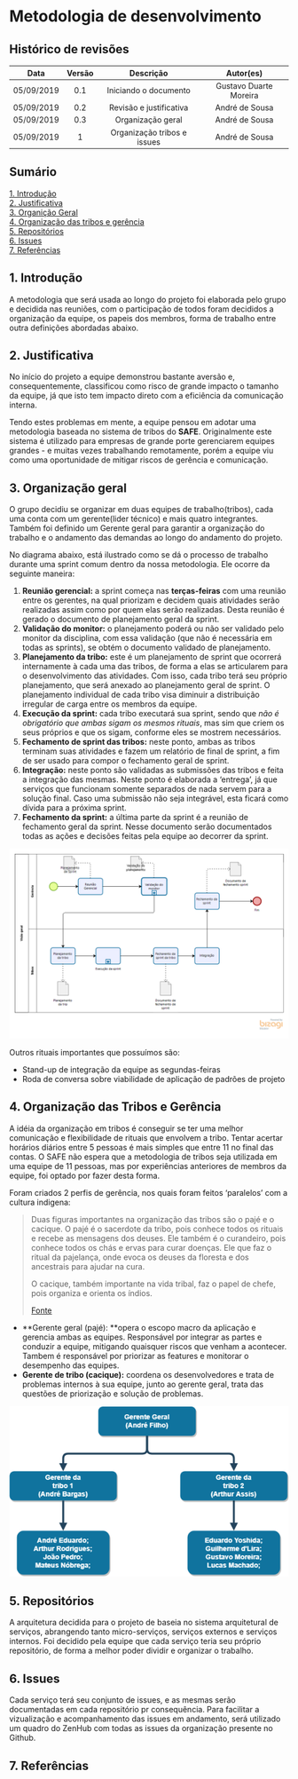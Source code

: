 # Metodologia de desenvolvimento

## Histórico de revisões
|   Data   |  Versão  |        Descrição       |          Autor(es)          |
|:--------:|:--------:|:----------------------:|:---------------------------:|
|05/09/2019|   0.1    | Iniciando o documento       |   Gustavo Duarte Moreira  |
|05/09/2019| 0.2 | Revisão e justificativa | André de Sousa |
|05/09/2019| 0.3 | Organização geral | André de Sousa |
|05/09/2019| 1 | Organização tribos e issues | André de Sousa |


## Sumário
[1. Introdução](#1-introducao) <br>
[2. Justificativa](#2-justificativa) <br>
[3. Organição Geral](#3-relatorios-e-gravacoes) <br>
[4. Organização das tribos e gerência](#4-organização-das-tribos-e-gerencia) <br>
[5. Repositórios](#5-repositorios)<br>
[6. Issues](#6-issues)<br>
[7. Referências ](#7-referencias)

## 1. Introdução

A metodologia que será usada ao longo do projeto foi elaborada pelo grupo e decidida nas reuniões, com o participação de todos foram decididos a organização da equipe, os papeis dos membros, forma de trabalho entre outra definições abordadas abaixo.

## 2. Justificativa

No início do projeto a equipe demonstrou bastante aversão e, consequentemente, classificou como risco de grande impacto o tamanho da equipe, já que isto tem impacto direto com a eficiência da comunicação interna.

Tendo estes problemas em mente, a equipe pensou em adotar uma metodologia baseada no sistema de tribos do **SAFE**. Originalmente este sistema é utilizado para empresas de grande porte gerenciarem equipes grandes - e muitas vezes trabalhando remotamente, porém a equipe viu como uma oportunidade de mitigar riscos de gerência e comunicação.

## 3. Organização geral

O grupo decidiu se organizar em duas equipes de trabalho(tribos), cada uma conta com um gerente(lider técnico) e mais quatro integrantes. Também foi definido um Gerente geral para garantir a organização do trabalho e o andamento das demandas ao longo do andamento do projeto. 

No diagrama abaixo, está ilustrado como se dá o processo de trabalho durante uma sprint comum dentro da nossa metodologia. Ele ocorre da seguinte maneira:

1. **Reunião gerencial:** a sprint começa nas **terças-feiras** com uma reunião entre os gerentes, na qual priorizam e decidem quais atividades serão realizadas assim como por quem elas serão realizadas. Desta reunião é gerado o documento de planejamento geral da sprint.
2. **Validação do monitor:** o planejamento poderá ou não ser validado pelo monitor da disciplina, com essa validação (que não é necessária em todas as sprints), se obtém o documento validado de planejamento.
3. **Planejamento da tribo:** este é um planejamento de sprint que ocorrerá internamente à cada uma das tribos, de forma a elas se articularem para o desenvolvimento das atividades. Com isso, cada tribo terá seu próprio planejamento, que será anexado ao planejamento geral de sprint. O planejamento individual de cada tribo visa diminuir a distribuição irregular de carga entre os membros da equipe.
4. **Execução da sprint:** cada tribo executará sua sprint, sendo que *não é obrigatório que ambas sigam os mesmos rituais*, mas sim que criem os seus próprios e que os sigam, conforme eles se mostrem necessários.
5. **Fechamento de sprint das tribos:** neste ponto, ambas as tribos terminam suas atividades e fazem um relatório de final de sprint, a fim de ser usado para compor o fechamento geral de sprint.
6. **Integração:** neste ponto são validadas as submissões das tribos e feita a integração das mesmas. Neste ponto é elaborada a ‘entrega’, já que serviços que funcionam somente separados de nada servem para a solução final. Caso uma submissão não seja integrável, esta ficará como dívida para a próxima sprint.
7. **Fechamento da sprint:** a última parte da sprint é a reunião de fechamento geral da sprint. Nesse documento serão documentados todas as ações e decisões feitas pela equipe ao decorrer da sprint.

![Metodologia](./../img/bpmn/bpmn_metodologia.png)

Outros rituais importantes que possuímos são:

- Stand-up de integração da equipe as segundas-feiras
- Roda de conversa sobre viabilidade de aplicação de padrões  de projeto

## 4. Organização das Tribos e Gerência

A idéia da organização em tribos é conseguir se ter uma melhor comunicação e flexibilidade de rituais que envolvem a tribo. Tentar acertar horários diários entre 5 pessoas é mais simples que entre 11 no final das contas. O SAFE não espera que a metodologia de tribos seja utilizada em uma equipe de 11 pessoas, mas por experiências anteriores de membros da equipe, foi optado por fazer desta forma.

Foram criados 2 perfis de gerência, nos quais foram feitos ‘paralelos’ com a cultura indigena:

> Duas figuras importantes na organização das tribos são o pajé e o  
> cacique. O pajé é o sacerdote da tribo, pois conhece todos os rituais e 
> recebe  as mensagens dos deuses. Ele também é o curandeiro, pois conhece
> todos os chás  e ervas para curar doenças. Ele que faz o ritual da 
> pajelança, onde evoca os  deuses da floresta e dos ancestrais para 
> ajudar na cura.
>
> O cacique, também  importante na vida tribal, faz o 
> papel de chefe, pois organiza e orienta os  índios.
>
> [Fonte](https://www.sohistoria.com.br/ef2/indios/p1.php)

- **Gerente geral (pajé): **opera o escopo macro da aplicação e gerencia ambas as equipes. Responsável por integrar as partes e conduzir a equipe, mitigando quaisquer riscos que venham a acontecer. Tambem é responsável por priorizar as features e monitorar o desempenho das equipes.
- **Gerente de tribo (cacique):** coordena os desenvolvedores e trata de problemas internos à sua equipe, junto ao gerente geral, trata das questões de priorização e solução de problemas.



![organizacao](./../img/organizacao.png)

## 5. Repositórios

A arquitetura decidida para o projeto de baseia no sistema arquitetural de serviços, abrangendo tanto micro-serviços, serviços externos e serviços internos. Foi decidido pela equipe que cada serviço teria seu próprio repositório, de forma a melhor poder dividir e organizar o trabalho.

## 6. Issues

Cada serviço terá seu conjunto de issues, e as mesmas serão documentadas em cada repositório pr consequência. Para facilitar a vizualização e acompanhamento das issues em andamento, será utilizado um quadro do ZenHub com todas as issues da organização presente no Github.

## 7. Referências

[]()